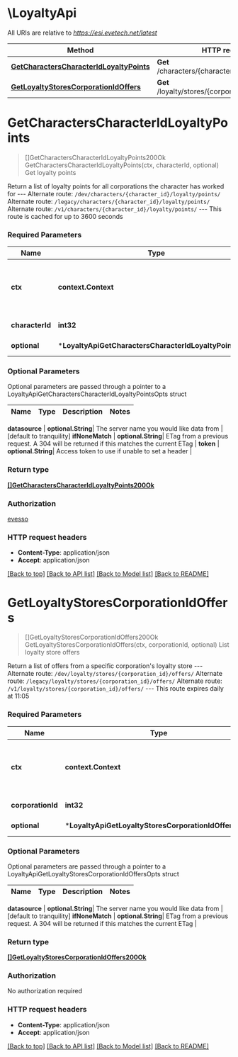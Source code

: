 # \LoyaltyApi

All URIs are relative to *https://esi.evetech.net/latest*

Method | HTTP request | Description
------------- | ------------- | -------------
[**GetCharactersCharacterIdLoyaltyPoints**](LoyaltyApi.md#GetCharactersCharacterIdLoyaltyPoints) | **Get** /characters/{character_id}/loyalty/points/ | Get loyalty points
[**GetLoyaltyStoresCorporationIdOffers**](LoyaltyApi.md#GetLoyaltyStoresCorporationIdOffers) | **Get** /loyalty/stores/{corporation_id}/offers/ | List loyalty store offers


# **GetCharactersCharacterIdLoyaltyPoints**
> []GetCharactersCharacterIdLoyaltyPoints200Ok GetCharactersCharacterIdLoyaltyPoints(ctx, characterId, optional)
Get loyalty points

Return a list of loyalty points for all corporations the character has worked for  --- Alternate route: `/dev/characters/{character_id}/loyalty/points/`  Alternate route: `/legacy/characters/{character_id}/loyalty/points/`  Alternate route: `/v1/characters/{character_id}/loyalty/points/`  --- This route is cached for up to 3600 seconds

### Required Parameters

Name | Type | Description  | Notes
------------- | ------------- | ------------- | -------------
 **ctx** | **context.Context** | context for authentication, logging, cancellation, deadlines, tracing, etc.
  **characterId** | **int32**| An EVE character ID | 
 **optional** | ***LoyaltyApiGetCharactersCharacterIdLoyaltyPointsOpts** | optional parameters | nil if no parameters

### Optional Parameters
Optional parameters are passed through a pointer to a LoyaltyApiGetCharactersCharacterIdLoyaltyPointsOpts struct

Name | Type | Description  | Notes
------------- | ------------- | ------------- | -------------

 **datasource** | **optional.String**| The server name you would like data from | [default to tranquility]
 **ifNoneMatch** | **optional.String**| ETag from a previous request. A 304 will be returned if this matches the current ETag | 
 **token** | **optional.String**| Access token to use if unable to set a header | 

### Return type

[**[]GetCharactersCharacterIdLoyaltyPoints200Ok**](get_characters_character_id_loyalty_points_200_ok.md)

### Authorization

[evesso](../README.md#evesso)

### HTTP request headers

 - **Content-Type**: application/json
 - **Accept**: application/json

[[Back to top]](#) [[Back to API list]](../README.md#documentation-for-api-endpoints) [[Back to Model list]](../README.md#documentation-for-models) [[Back to README]](../README.md)

# **GetLoyaltyStoresCorporationIdOffers**
> []GetLoyaltyStoresCorporationIdOffers200Ok GetLoyaltyStoresCorporationIdOffers(ctx, corporationId, optional)
List loyalty store offers

Return a list of offers from a specific corporation's loyalty store  --- Alternate route: `/dev/loyalty/stores/{corporation_id}/offers/`  Alternate route: `/legacy/loyalty/stores/{corporation_id}/offers/`  Alternate route: `/v1/loyalty/stores/{corporation_id}/offers/`  --- This route expires daily at 11:05

### Required Parameters

Name | Type | Description  | Notes
------------- | ------------- | ------------- | -------------
 **ctx** | **context.Context** | context for authentication, logging, cancellation, deadlines, tracing, etc.
  **corporationId** | **int32**| An EVE corporation ID | 
 **optional** | ***LoyaltyApiGetLoyaltyStoresCorporationIdOffersOpts** | optional parameters | nil if no parameters

### Optional Parameters
Optional parameters are passed through a pointer to a LoyaltyApiGetLoyaltyStoresCorporationIdOffersOpts struct

Name | Type | Description  | Notes
------------- | ------------- | ------------- | -------------

 **datasource** | **optional.String**| The server name you would like data from | [default to tranquility]
 **ifNoneMatch** | **optional.String**| ETag from a previous request. A 304 will be returned if this matches the current ETag | 

### Return type

[**[]GetLoyaltyStoresCorporationIdOffers200Ok**](get_loyalty_stores_corporation_id_offers_200_ok.md)

### Authorization

No authorization required

### HTTP request headers

 - **Content-Type**: application/json
 - **Accept**: application/json

[[Back to top]](#) [[Back to API list]](../README.md#documentation-for-api-endpoints) [[Back to Model list]](../README.md#documentation-for-models) [[Back to README]](../README.md)

